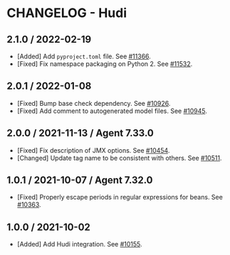 # CHANGELOG - Hudi

## 2.1.0 / 2022-02-19

* [Added] Add `pyproject.toml` file. See [#11366](https://github.com/DataDog/integrations-core/pull/11366).
* [Fixed] Fix namespace packaging on Python 2. See [#11532](https://github.com/DataDog/integrations-core/pull/11532).

## 2.0.1 / 2022-01-08

* [Fixed] Bump base check dependency. See [#10926](https://github.com/DataDog/integrations-core/pull/10926).
* [Fixed] Add comment to autogenerated model files. See [#10945](https://github.com/DataDog/integrations-core/pull/10945).

## 2.0.0 / 2021-11-13 / Agent 7.33.0

* [Fixed] Fix description of JMX options. See [#10454](https://github.com/DataDog/integrations-core/pull/10454).
* [Changed] Update tag name to be consistent with others. See [#10511](https://github.com/DataDog/integrations-core/pull/10511).

## 1.0.1 / 2021-10-07 / Agent 7.32.0

* [Fixed] Properly escape periods in regular expressions for beans. See [#10363](https://github.com/DataDog/integrations-core/pull/10363).

## 1.0.0 / 2021-10-02

* [Added] Add Hudi integration. See [#10155](https://github.com/DataDog/integrations-core/pull/10155).

